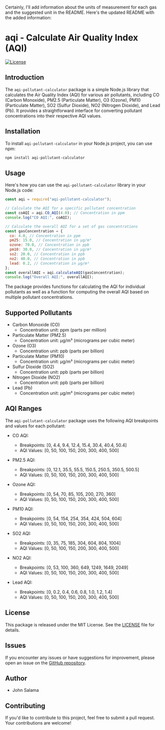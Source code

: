 Certainly, I'll add information about the units of measurement for each gas and the suggested unit in the README. Here's the updated README with the added information:

# aqi - Calculate Air Quality Index (AQI)

[![License](https://img.shields.io/badge/License-MIT-blue.svg)](https://opensource.org/licenses/MIT)

## Introduction

The `aqi-pollutant-calculator` package is a simple Node.js library that calculates the Air Quality Index (AQI) for various air pollutants, including CO (Carbon Monoxide), PM2.5 (Particulate Matter), O3 (Ozone), PM10 (Particulate Matter), SO2 (Sulfur Dioxide), NO2 (Nitrogen Dioxide), and Lead (Pb). It provides a straightforward interface for converting pollutant concentrations into their respective AQI values.

## Installation

To install `aqi-pollutant-calculator` in your Node.js project, you can use npm:

```bash
npm install aqi-pollutant-calculator
```

## Usage

Here's how you can use the `aqi-pollutant-calculator` library in your Node.js code:

```javascript
const aqi = require("aqi-pollutant-calculator");

// Calculate the AQI for a specific pollutant concentration
const coAQI = aqi.CO_AQI(4.0); // Concentration in ppm
console.log("CO AQI:", coAQI);

// Calculate the overall AQI for a set of gas concentrations
const gasConcentration = {
  co: 4.0, // Concentration in ppm
  pm25: 15.0, // Concentration in µg/m³
  ozone: 70.0, // Concentration in ppb
  pm10: 30.0, // Concentration in µg/m³
  so2: 20.0, // Concentration in ppb
  no2: 40.0, // Concentration in ppb
  lead: 0.2, // Concentration in µg/m³
};
const overallAQI = aqi.calculateAQI(gasConcentration);
console.log("Overall AQI:", overallAQI);
```

The package provides functions for calculating the AQI for individual pollutants as well as a function for computing the overall AQI based on multiple pollutant concentrations.

## Supported Pollutants

- Carbon Monoxide (CO)
  - Concentration unit: ppm (parts per million)
- Particulate Matter (PM2.5)
  - Concentration unit: µg/m³ (micrograms per cubic meter)
- Ozone (O3)
  - Concentration unit: ppb (parts per billion)
- Particulate Matter (PM10)
  - Concentration unit: µg/m³ (micrograms per cubic meter)
- Sulfur Dioxide (SO2)
  - Concentration unit: ppb (parts per billion)
- Nitrogen Dioxide (NO2)
  - Concentration unit: ppb (parts per billion)
- Lead (Pb)
  - Concentration unit: µg/m³ (micrograms per cubic meter)

## AQI Ranges

The `aqi-pollutant-calculator` package uses the following AQI breakpoints and values for each pollutant:

- CO AQI:

  - Breakpoints: [0, 4.4, 9.4, 12.4, 15.4, 30.4, 40.4, 50.4]
  - AQI Values: [0, 50, 100, 150, 200, 300, 400, 500]

- PM2.5 AQI:

  - Breakpoints: [0, 12.1, 35.5, 55.5, 150.5, 250.5, 350.5, 500.5]
  - AQI Values: [0, 50, 100, 150, 200, 300, 400, 500]

- Ozone AQI:

  - Breakpoints: [0, 54, 70, 85, 105, 200, 270, 360]
  - AQI Values: [0, 50, 100, 150, 200, 300, 400, 500]

- PM10 AQI:

  - Breakpoints: [0, 54, 154, 254, 354, 424, 504, 604]
  - AQI Values: [0, 50, 100, 150, 200, 300, 400, 500]

- SO2 AQI:

  - Breakpoints: [0, 35, 75, 185, 304, 604, 804, 1004]
  - AQI Values: [0, 50, 100, 150, 200, 300, 400, 500]

- NO2 AQI:

  - Breakpoints: [0, 53, 100, 360, 649, 1249, 1649, 2049]
  - AQI Values: [0, 50, 100, 150, 200, 300, 400, 500]

- Lead AQI:
  - Breakpoints: [0, 0.2, 0.4, 0.6, 0.8, 1.0, 1.2, 1.4]
  - AQI Values: [0, 50, 100, 150, 200, 300, 400, 500]

## License

This package is released under the MIT License. See the [LICENSE](LICENSE) file for details.

## Issues

If you encounter any issues or have suggestions for improvement, please open an issue on the [GitHub repository](https://github.com/John-Salama/aqi-pollutant-calculator).

## Author

- John Salama

## Contributing

If you'd like to contribute to this project, feel free to submit a pull request. Your contributions are welcome!
